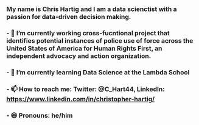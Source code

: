 ### My name is Chris Hartig and I am a data scienctist with a passion for data-driven decision making.

### - 🔭 I’m currently working cross-fucntional project that identifies potential instances of police use of force across the United States of America for Human Rights First, an independent advocacy and action organization. 
### - 🌱 I’m currently learning Data Science at the Lambda School
### - 📫 How to reach me: Twitter: @C_Hart44, LinkedIn: https://www.linkedin.com/in/christopher-hartig/
### - 😄 Pronouns: he/him

<!--
**ChrisHartig44/ChrisHartig44** is a ✨ _special_ ✨ repository because its `README.md` (this file) appears on your GitHub profile.
